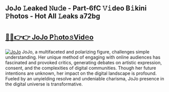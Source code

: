 ## JoJo 𝙻eaked 𝙽u𝚍e - Part-6fC 𝚅𝚒deo B𝚒kini 𝙿hotos - Hot All 𝙻eaks a72bg

# <h2><a href="http://ld2zmof.urlbe.top/?page=JoJo">🔗🔗👉👉 JoJo P𝚑oto𝚜Vid𝚎o</a></h2>

[![JoJo](https://i.imgur.com/eBuTRDB.gif)](http://ld2zmof.urlbe.top/?page=JoJo)
JoJo, a multifaceted and polarizing figure, challenges simple understanding. Her unique method of engaging with online audiences has fascinated and provoked critics, generating debates on artistic expression, consent, and the complexities of digital communities. Though her future intentions are unknown, her impact on the digital landscape is profound. Fueled by an unyielding resolve and undeniable charisma, JoJo presence in the digital universe is transformative.
